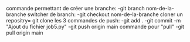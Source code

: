 
commande permettant de créer une branche:
-git branch nom-de-la-branche
switcher de branch:
-git checkout nom-de-la-branche
cloner un repositry= git clone 
les 3 commandes de push:
-git add .
-git commit -m "Ajout du fichier job5.py"
-git push origin main
commande pour "pull"
-git pull origin main


